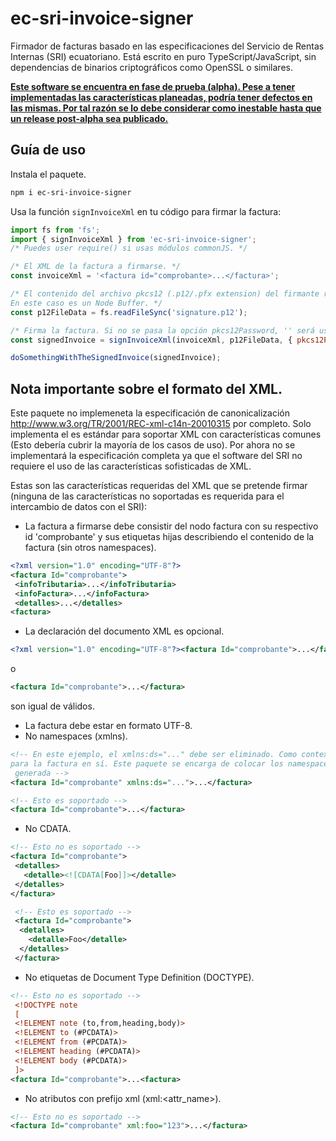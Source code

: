 # ec-sri-invoice-signer
Firmador de facturas basado en las especificaciones del Servicio de Rentas Internas (SRI) ecuatoriano. Está escrito en puro TypeScript/JavaScript, sin dependencias de binarios criptográficos como OpenSSL o similares.

<ins>**Este software se encuentra en fase de prueba ([alpha](https://es.wikipedia.org/wiki/Ciclo_de_vida_del_lanzamiento_de_software#Alfa)). Pese a tener implementadas las características planeadas, podría tener defectos en las mismas. Por tal razón se lo debe considerar como inestable hasta que un release post-alpha sea publicado.**</ins>


## Guía de uso

Instala el paquete.
  ```bash
  npm i ec-sri-invoice-signer
  ```
Usa la función `signInvoiceXml` en tu código para firmar la factura:
  ```js
  import fs from 'fs';
  import { signInvoiceXml } from 'ec-sri-invoice-signer';
  /* Puedes user require() si usas módulos commonJS. */

  /* El XML de la factura a firmarse. */
  const invoiceXml = '<factura id="comprobante>...</factura>';

  /* El contenido del archivo pkcs12 (.p12/.pfx extension) del firmante representado como Node Buffer o string base64.
  En este caso es un Node Buffer. */
  const p12FileData = fs.readFileSync('signature.p12');

  /* Firma la factura. Si no se pasa la opción pkcs12Password, '' será usada como contraseña. */
  const signedInvoice = signInvoiceXml(invoiceXml, p12FileData, { pkcs12Password: 'thePKCS12FilePassword' });

  doSomethingWithTheSignedInvoice(signedInvoice);
  ```

 ## Nota importante sobre el formato del XML.
 Este paquete no implemeneta la especificación de canonicalización http://www.w3.org/TR/2001/REC-xml-c14n-20010315 por completo. Solo implementa el es estándar para soportar XML con características comunes (Esto debería cubrir la mayoría de los casos de uso).
 Por ahora no se implementará la especificación completa ya que el software del SRI no requiere el uso de las características sofisticadas de XML.

 Estas son las características requeridas del XML que se pretende firmar (ninguna de las características no soportadas es requerida para el intercambio de datos con el SRI):
 - La factura a firmarse debe consistir del nodo factura con su respectivo id 'comprobante' y sus etiquetas hijas describiendo el contenido de la factura (sin otros namespaces).
 ```xml
 <?xml version="1.0" encoding="UTF-8"?>
 <factura Id="comprobante">
  <infoTributaria>...</infoTributaria>
  <infoFactura>...</infoFactura>
  <detalles>...</detalles>
 <factura>
 ```
 - La declaración del documento XML es opcional.
 ```xml
 <?xml version="1.0" encoding="UTF-8"?><factura Id="comprobante">...</factura>
 ```
 o
 ```xml
 <factura Id="comprobante">...</factura>
 ```
 son igual de válidos.
 - La factura debe estar en formato UTF-8.
 - No namespaces (xmlns).
 ```xml
 <!-- En este ejemplo, el xmlns:ds="..." debe ser eliminado. Como contexto, ningún namespace es necesario
 para la factura en sí. Este paquete se encarga de colocar los namespaces necesarios en la firma digital
  generada -->
 <factura Id="comprobante" xmlns:ds="...">...</factura>
 ```

 ```xml
 <!-- Esto es soportado -->
 <factura Id="comprobante">...</factura>
 ```
 - No CDATA.
 ```xml
 <!-- Esto no es soportado -->
 <factura Id="comprobante">
  <detalles>
    <detalle><![CDATA[Foo]]></detalle>
  </detalles>
 </factura>
 ```
```xml
 <!-- Esto es soportado -->
 <factura Id="comprobante">
  <detalles>
    <detalle>Foo</detalle>
  </detalles>
 </factura>
```
 - No etiquetas de Document Type Definition (DOCTYPE).
 ```xml
 <!-- Esto no es soportado -->
  <!DOCTYPE note
  [
  <!ELEMENT note (to,from,heading,body)>
  <!ELEMENT to (#PCDATA)>
  <!ELEMENT from (#PCDATA)>
  <!ELEMENT heading (#PCDATA)>
  <!ELEMENT body (#PCDATA)>
  ]>
 <factura Id="comprobante">...<factura>
 ```
 - No atributos con prefijo xml (xml:<attr_name>).
 ```xml
 <!-- Esto no es soportado -->
 <factura Id="comprobante" xml:foo="123">...</factura>
 ```
